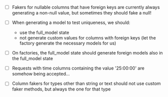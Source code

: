 - [ ] Fakers for nullable columns that have foreign keys are currently always generating a non-null value, but sometimes they should fake a null!

- [ ] When generating a model to test uniqueness, we should:
  - use the full_model state
  - not generate custom values for columns with foreign keys (let the factory generate the necessary models for us)

- [ ] On factories, the full_model state should generate foreign models also in the full_model state

- [ ] Requests with time columns containing the value '25:00:00' are somehow being accepted...

- [ ] Column fakers for types other than string or text should not use custom faker methods, but always the one for that type
